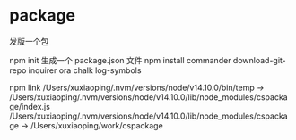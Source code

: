# package
发版一个包

npm init 生成一个 package.json 文件
npm install commander download-git-repo inquirer ora chalk log-symbols


npm link
/Users/xuxiaoping/.nvm/versions/node/v14.10.0/bin/temp -> /Users/xuxiaoping/.nvm/versions/node/v14.10.0/lib/node_modules/cspackage/index.js
/Users/xuxiaoping/.nvm/versions/node/v14.10.0/lib/node_modules/cspackage -> /Users/xuxiaoping/work/cspackage